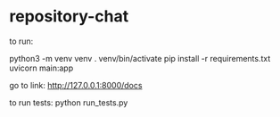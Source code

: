 # repository-chat




to run:


python3 -m venv venv
. venv/bin/activate
pip install -r requirements.txt 
uvicorn main:app


go to link:
http://127.0.0.1:8000/docs


to run tests:
python run_tests.py
